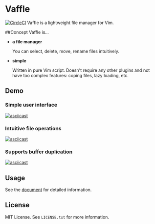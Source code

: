# Vaffle
[![CircleCI](https://circleci.com/gh/cocopon/vaffle.vim.svg?style=shield)](https://circleci.com/gh/cocopon/vaffle.vim)
Vaffle is a lightweight file manager for Vim.




##Concept
Vaffle is...

- **a file manager**

  You can select, delete, move, rename files intuitively.

- **simple**

  Written in pure Vim script. Doesn't require any other plugins and not
  have too complex features: coping files, lazy loading, etc.
  
  
  

## Demo


### Simple user interface
[![asciicast](https://asciinema.org/a/134279.png)](https://asciinema.org/a/134279)


### Intuitive file operations
[![asciicast](https://asciinema.org/a/134280.png)](https://asciinema.org/a/134280)


### Supports buffer duplication
[![asciicast](https://asciinema.org/a/134282.png)](https://asciinema.org/a/134282)




## Usage
See the [document][vim-doc] for detailed information.




## License
MIT License. See `LICENSE.txt` for more information.




[vim-doc]: https://github.com/cocopon/vaffle.vim/blob/master/doc/vaffle.txt

